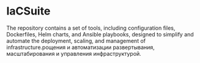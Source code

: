 # IaCSuite
The repository contains a set of tools, including configuration files, Dockerfiles, Helm charts, and Ansible playbooks, designed to simplify and automate the deployment, scaling, and management of infrastructure.рощения и автоматизации развертывания, масштабирования и управления инфраструктурой.
